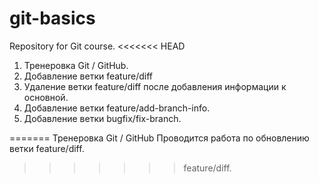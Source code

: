 # git-basics
Repository for Git course.
<<<<<<< HEAD
1. Тренеровка Git / GitHub.
2. Добавление ветки feature/diff
3. Удаление ветки feature/diff после добавления информации к основной.
4. Добавление ветки feature/add-branch-info.
5. Добавление ветки bugfix/fix-branch.

=======
Тренеровка Git / GitHub   Проводится работа по обновлению ветки feature/diff.
>>>>>>> feature/diff.
